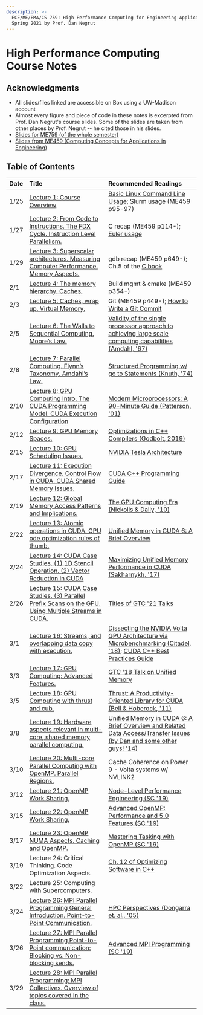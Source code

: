 ```yaml
---
description: >-
  ECE/ME/EMA/CS 759: High Performance Computing for Engineering Applications,
  Spring 2021 by Prof. Dan Negrut
---
```


# High Performance Computing Course Notes

## Acknowledgments

* All slides/files linked are accessible on Box using a UW-Madison account
* Almost every figure and piece of code in these notes is excerpted from Prof. Dan Negrut's course slides. Some of the slides are taken from other places by Prof. Negrut -- he cited those in his slides.
* [Slides for ME759 \(of the whole semester\)](https://uwmadison.app.box.com/s/oboe3t95di8rne0g002ydj8tpd0pwwkt)
* [Slides from ME459 \(Computing Concepts for Applications in Engineering\)](https://uwmadison.app.box.com/s/943jyv29y4u145uajfedgxamhn4ru9qx)

## Table of Contents

| Date | Title | Recommended Readings |
| :--- | :--- | :--- |
| 1/25 | [Lecture 1: Course Overview](lecture-1-course-overview.md) | [Basic Linux Command Line Usage](https://www.lynda.com/Linux-tutorials/Learning-Linux-Command-Line/753913-2.html); Slurm usage \(ME459 p95-97\) |
| 1/27 | [Lecture 2: From Code to Instructions. The FDX Cycle. Instruction Level Parallelism.](lecture-2-from-code-to-instructions.-the-fdx-cycle.-instruction-level-parallelism..md) | C recap \(ME459 p114-\); [Euler usage](https://uwmadison.app.box.com/s/eu45vz9uc1a913i831b1saiu554ueb4z) |
| 1/29 | [Lecture 3: Superscalar architectures. Measuring Computer Performance. Memory Aspects.](lecture-3-superscalar-architectures.-measuring-computer-performance.-memory-aspects..md) | gdb recap \(ME459 p649-\); Ch.5 of the [C book](https://www.amazon.com/Programming-Language-2nd-Brian-Kernighan/dp/0131103628) |
| 2/1 | [Lecture 4: The memory hierarchy. Caches.](lecture-4-the-memory-hierarchy.-caches..md) | Build mgmt & cmake \(ME459 p354-\) |
| 2/3 | [Lecture 5: Caches, wrap up. Virtual Memory.](lecture-5-caches-wrap-up.-virtual-memory..md) | Git \(ME459 p449-\); [How to Write a Git Commit](https://chris.beams.io/posts/git-commit/) |
| 2/5 | [Lecture 6: The Walls to Sequential Computing. Moore’s Law.](lecture-6-the-walls-to-sequential-computing.-moores-law..md) | [Validity of the single processor approach to achieving large scale computing capabilities \(Amdahl, '67\)](https://uwmadison.app.box.com/s/z21zx63u3n3swxk23luex6mv0n9az96a) |
| 2/8 | [Lecture 7: Parallel Computing. Flynn’s Taxonomy. Amdahl’s Law.](lecture-8-parallel-computing.-flynns-taxonomy.-amdahls-law..md) | [Structured Programming w/ go to Statements \(Knuth, '74\)](https://uwmadison.app.box.com/s/40oh4cw2j0tlouf6ip6fqv2guegrn6rz) |
| 2/10 | [Lecture 8: GPU Computing Intro. The CUDA Programming Model. CUDA Execution Configuration](lecture-8-gpu-computing-intro.-the-cuda-programming-model.-cuda-execution-configuration.md) | [Modern Microprocessors: A 90-Minute Guide \(Patterson, '01\)](http://www.lighterra.com/papers/modernmicroprocessors/) |
| 2/12 | [Lecture 9: GPU Memory Spaces.](lecture-9.md) | [Optimizations in C++ Compilers \(Godbolt, 2019\)](https://queue.acm.org/detail.cfm?id=3372264) |
| 2/15 | [Lecture 10: GPU Scheduling Issues.](lecture-10-gpu-scheduling-issues..md) | [NVIDIA Tesla Architecture](https://uwmadison.app.box.com/s/c3j9jiy6feq31qh4nuuli9ce40xebvlb) |
| 2/17 | [Lecture 11: Execution Divergence. Control Flow in CUDA. CUDA Shared Memory Issues.](lecture-11-execution-divergence.-control-flow-in-cuda.-global-memory-access-patterns-and.md) | [CUDA C++ Programming Guide](https://docs.nvidia.com/pdf/CUDA_C_Programming_Guide.pdf) |
| 2/19 | [Lecture 12: Global Memory Access Patterns and Implications.](lecture-12-cuda-shared-memory-issues..md) | [The GPU Computing Era \(Nickolls & Dally, '10\)](https://uwmadison.app.box.com/s/o63jve7gq6kn9f473btedx2k4tp33m34) |
| 2/22 | [Lecture 13: Atomic operations in CUDA. GPU ode optimization rules of thumb.](lecture-12-cuda-shared-memory-issues.-atomic-operations-in-cuda..md) | [Unified Memory in CUDA 6: A Brief Overview](https://www.drdobbs.com/parallel/unified-memory-in-cuda-6-a-brief-overvie/240169095) |
| 2/24 | [Lecture 14: CUDA Case Studies. \(1\) 1D Stencil Operation. \(2\) Vector Reduction in CUDA](lecture-14-tiling-as-a-programing-pattern-in-cuda.-example-vector-reduction-in-cuda..md) | [Maximizing Unified Memory Performance in CUDA \(Sakharnykh, '17\)](https://developer.nvidia.com/blog/maximizing-unified-memory-performance-cuda/) |
| 2/26 | [Lecture 15: CUDA Case Studies. \(3\) Parallel Prefix Scans on the GPU. Using Multiple Streams in CUDA.](lecture-15-cuda-optimization-issues.-resource-utilization-issues.-parallel-prefix-scan-on-the-gpu..md) | [Titles of GTC '21 Talks](https://www.nvidia.com/en-us/gtc/on-demand/) |
| 3/1 | [Lecture 16: Streams, and overlapping data copy with execution.](lecture-16-streams-and-overlapping-data-copy-with-execution..md) | [Dissecting the NVIDIA Volta GPU Architecture via Microbenchmarking \(Citadel, '18\)](https://uwmadison.app.box.com/s/qdmt5f9qxpnbx431t2oo7neh6a7ri6zs); [CUDA C++ Best Practices Guide](https://docs.nvidia.com/cuda/pdf/CUDA_C_Best_Practices_Guide.pdf) |
| 3/3 | [Lecture 17: GPU Computing: Advanced Features.](lecture-17-gpu-computing-advanced-features.-unified-memory-usage..md) | [GTC '18 Talk on Unified Memory](https://on-demand.gputechconf.com/gtc/2018/video/S8430/) |
| 3/5 | [Lecture 18: GPU Computing with thrust and cub.](lecture-18-gpu-computing-with-thrust-and-cub..md) | [Thrust: A Productivity-Oriented Library for CUDA \(Bell & Hoberock, '11\)](https://uwmadison.app.box.com/s/5gdq2gaqf15xjl1cd550ttsko782fbaz) |
| 3/8 | [Lecture 19: Hardware aspects relevant in multi-core, shared memory parallel computing.](lecture-19-hardware-aspects-relevant-in-multi-core-shared-memory-parallel-computing..md) | [Unified Memory in CUDA 6: A Brief Overview and Related Data Access/Transfer Issues \(by Dan and some other guys! '14\)](https://sbel.wisc.edu/wp-content/uploads/sites/569/2018/05/TR-2014-09.pdf) |
| 3/10 | [Lecture 20: Multi-core Parallel Computing with OpenMP. Parallel Regions.](lecture-20-multi-core-parallel-computing-with-openmp.-parallel-regions..md) | Cache Coherence on Power 9 - Volta systems w/ NVLINK2 |
| 3/12 | [Lecture 21: OpenMP Work Sharing.](lecture-21-openmp-work-sharing..md) | [Node-Level Performance Engineering \(SC '19\)](https://uwmadison.app.box.com/s/cvva3ybaq0867e160hqf6l92yp9gbthx) |
| 3/15 | [Lecture 22: OpenMP Work Sharing.](lecture-22-openmp-work-sharing.md) | [Advanced OpenMP: Performance and 5.0 Features \(SC '19\)](https://uwmadison.app.box.com/s/dftxq7z83u6bc1e33lbihhcuvb5ek2uc) |
| 3/17 | [Lecture 23: OpenMP NUMA Aspects. Caching and OpenMP.](lecture-23-openmp-numa-aspects.-caching-and-openmp..md) | [Mastering Tasking with OpenMP \(SC '19\)](https://uwmadison.app.box.com/s/40yxdvu41prgvfuzvv668lhx78eafos0) |
| 3/19 | Lecture 24: Critical Thinking. Code Optimization Aspects. | [Ch. 12 of Optimizing Software in C++](https://www.agner.org/optimize/optimizing_cpp.pdf) |
| 3/22 | Lecture 25: Computing with Supercomputers. |  |
| 3/24 | [Lecture 26: MPI Parallel Programming General Introduction. Point-to-Point Communication.](lecture-26-mpi-parallel-programming-general-introduction.-point-to-point-communication..md) | [HPC Perspectives \(Dongarra et. al., '05\)](https://uwmadison.app.box.com/s/fi2h0s0d4rgvviepc1dd92m9jqoemq86) |
| 3/26 | [Lecture 27: MPI Parallel Programming Point-to-Point communication: Blocking vs. Non-blocking sends.](lecture-27-mpi-parallel-programming-point-to-point-communication-blocking-vs.-non-blocking-sends..md) | [Advanced MPI Programming \(SC '19\)](https://uwmadison.app.box.com/s/ymhcrw7xc49u3cvs86jeva9bnek99sfe) |
| 3/29 | [Lecture 28: MPI Parallel Programming: MPI Collectives. Overview of topics covered in the class.](lecture-28-mpi-parallel-programming-mpi-collectives.-overview-of-topics-covered-in-the-class..md) |  |



